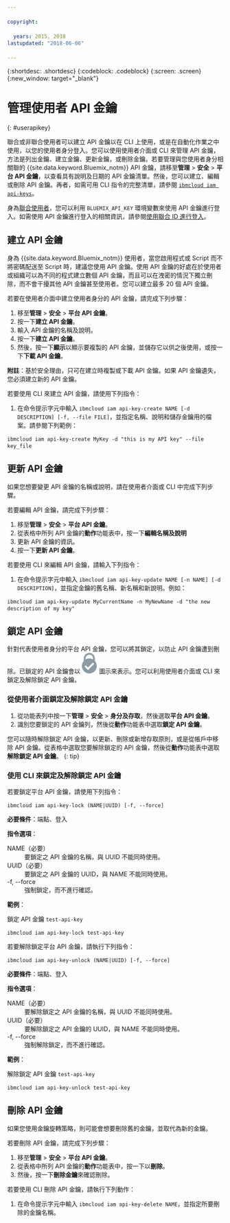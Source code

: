 ```yaml
---

copyright:

  years: 2015, 2018
lastupdated: "2018-06-06"

---
```


{:shortdesc: .shortdesc}
{:codeblock: .codeblock}
{:screen: .screen}
{:new_window: target="_blank"}

# 管理使用者 API 金鑰
{: #userapikey}

聯合或非聯合使用者可以建立 API 金鑰以在 CLI 上使用，或是在自動化作業之中使用，以您的使用者身分登入。您可以使用使用者介面或 CLI 來管理 API 金鑰，方法是列出金鑰、建立金鑰、更新金鑰，或刪除金鑰。若要管理與您使用者身分相關聯的 {{site.data.keyword.Bluemix_notm}} API 金鑰，請移至**管理** &gt; **安全** &gt; **平台 API 金鑰**，以查看具有說明及日期的 API 金鑰清單。然後，您可以建立、編輯或刪除 API 金鑰。再者，如需可用 CLI 指令的完整清單，請參閱 [`ibmcloud iam api-keys`](/docs/cli/reference/bluemix_cli/bx_cli.html#ibmcloud_iam)。

身為[聯合使用者](/docs/account/adminpublic.html#federatedid)，您可以利用 `BLUEMIX_API_KEY` 環境變數來使用 API 金鑰進行登入。如需使用 API 金鑰進行登入的相關資訊，請參閱[使用聯合 ID 進行登入](/docs/cli/login_federated_id.html#federated_id)。

## 建立 API 金鑰

身為 {{site.data.keyword.Bluemix_notm}} 使用者，當您啟用程式或 Script 而不將密碼配送至 Script 時，建議您使用 API 金鑰。使用 API 金鑰的好處在於使用者或組織可以為不同的程式建立數個 API 金鑰，而且可以在洩密的情況下獨立刪除，而不會干擾其他 API 金鑰甚至使用者。您可以建立最多 20 個 API 金鑰。

若要在使用者介面中建立使用者身分的 API 金鑰，請完成下列步驟：

1. 移至**管理** &gt; **安全** &gt; **平台 API 金鑰**。
2. 按一下**建立 API 金鑰**。
3. 輸入 API 金鑰的名稱及說明。
4. 按一下**建立 API 金鑰**。
5. 然後，按一下**顯示**以顯示要複製的 API 金鑰，並儲存它以供之後使用，或按一下**下載 API 金鑰**。

**附註**：基於安全理由，只可在建立時複製或下載 API 金鑰。如果 API 金鑰遺失，您必須建立新的 API 金鑰。

若要使用 CLI 來建立 API 金鑰，請使用下列指令：

1. 在命令提示字元中輸入 `ibmcloud iam api-key-create NAME [-d DESCRIPTION] [-f, --file FILE]`，並指定名稱、說明和儲存金鑰用的檔案。請參閱下列範例：

```
ibmcloud iam api-key-create MyKey -d "this is my API key" --file key_file
``` 


## 更新 API 金鑰

如果您想要變更 API 金鑰的名稱或說明，請在使用者介面或 CLI 中完成下列步驟。

若要編輯 API 金鑰，請完成下列步驟：

1. 移至**管理** &gt; **安全** &gt; **平台 API 金鑰**。
2. 從表格中所列 API 金鑰的**動作**功能表中，按一下**編輯名稱及說明** 
3. 更新 API 金鑰的資訊。
4. 按一下**更新 API 金鑰**。

若要使用 CLI 來編輯 API 金鑰，請輸入下列指令：

1. 在命令提示字元中輸入 `ibmcloud iam api-key-update NAME [-n NAME] [-d DESCRIPTION]`，並指定金鑰的舊名稱、新名稱和新說明。例如：

```
ibmcloud iam api-key-update MyCurrentName -n MyNewName -d "the new description of my key"
```

## 鎖定 API 金鑰

針對代表使用者身分的平台 API 金鑰，您可以將其鎖定，以防止 API 金鑰遭到刪除。已鎖定的 API 金鑰會以 ![「已鎖定」圖示](images/locked.svg "已鎖定") 圖示來表示。您可以利用使用者介面或 CLI 來鎖定及解除鎖定 API 金鑰。

### 從使用者介面鎖定及解除鎖定 API 金鑰

1. 從功能表列中按一下**管理** &gt; **安全** &gt; **身分及存取**，然後選取**平台 API 金鑰**。
2. 識別您要鎖定的 API 金鑰列，然後從**動作**功能表中選取**鎖定 API 金鑰**。

您可以隨時解除鎖定 API 金鑰，以更新、刪除或新增存取原則，或是從帳戶中移除 API 金鑰。從表格中選取您要解除鎖定的 API 金鑰，然後從**動作**功能表中選取**解除鎖定 API 金鑰**。
{: tip}

### 使用 CLI 來鎖定及解除鎖定 API 金鑰

若要鎖定平台 API 金鑰，請使用下列指令：

```
ibmcloud iam api-key-lock (NAME|UUID) [-f, --force]
```

<strong>必要條件</strong>：端點、登入

<strong>指令選項</strong>：
<dl>
<dt>NAME（必要）</dt>
<dd>要鎖定之 API 金鑰的名稱，與 UUID 不能同時使用。</dd>
<dt>UUID（必要）</dt>
<dd>要鎖定之 API 金鑰的 UUID，與 NAME 不能同時使用。</dd>
<dt>-f, --force</dt>
<dd>強制鎖定，而不進行確認。</dd>
</dl>

<strong>範例</strong>：

鎖定 API 金鑰 `test-api-key`

```
ibmcloud iam api-key-lock test-api-key
```

若要解除鎖定平台 API 金鑰，請執行下列指令：

```
ibmcloud iam api-key-unlock (NAME|UUID) [-f, --force]
```

<strong>必要條件</strong>：端點、登入

<strong>指令選項</strong>：
<dl>
<dt>NAME（必要）</dt>
<dd>要解除鎖定之 API 金鑰的名稱，與 UUID 不能同時使用。</dd>
<dt>UUID（必要）</dt>
<dd>要解除鎖定之 API 金鑰的 UUID，與 NAME 不能同時使用。</dd>
<dt>-f, --force</dt>
<dd>強制解除鎖定，而不進行確認。</dd>
</dl>

<strong>範例</strong>：

解除鎖定 API 金鑰 `test-api-key`

```
ibmcloud iam api-key-unlock test-api-key
```


## 刪除 API 金鑰

如果您使用金鑰旋轉策略，則可能會想要刪除舊的金鑰，並取代為新的金鑰。

若要刪除 API 金鑰，請完成下列步驟： 

1. 移至**管理** &gt; **安全** &gt; **平台 API 金鑰**。
2. 從表格中所列 API 金鑰的**動作**功能表中，按一下以**刪除**。
3. 然後，按一下**刪除金鑰**來確認刪除。

若要使用 CLI 刪除 API 金鑰，請執行下列動作：
1. 在命令提示字元中輸入 `ibmcloud iam api-key-delete NAME`，並指定所要刪除的金鑰名稱。
